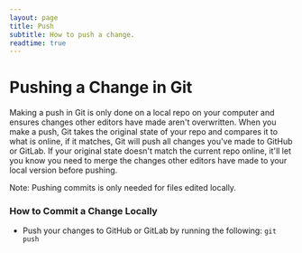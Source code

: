 ```yaml
---
layout: page
title: Push
subtitle: How to push a change.
readtime: true
---
```

# Pushing a Change in Git
Making a push in Git is only done on a local repo on your computer and ensures changes other editors have made aren't overwritten. When you make a push, Git takes the original state of your repo and compares it to what is online, if it matches, Git will push all changes you've made to GitHub or GitLab. If your original state doesn't match the current repo online, it'll let you know you need to merge the changes other editors have made to your local version before pushing.

Note: Pushing commits is only needed for files edited locally.

### How to Commit a Change Locally
- Push your changes to GitHub or GitLab by running the following: `git push`
